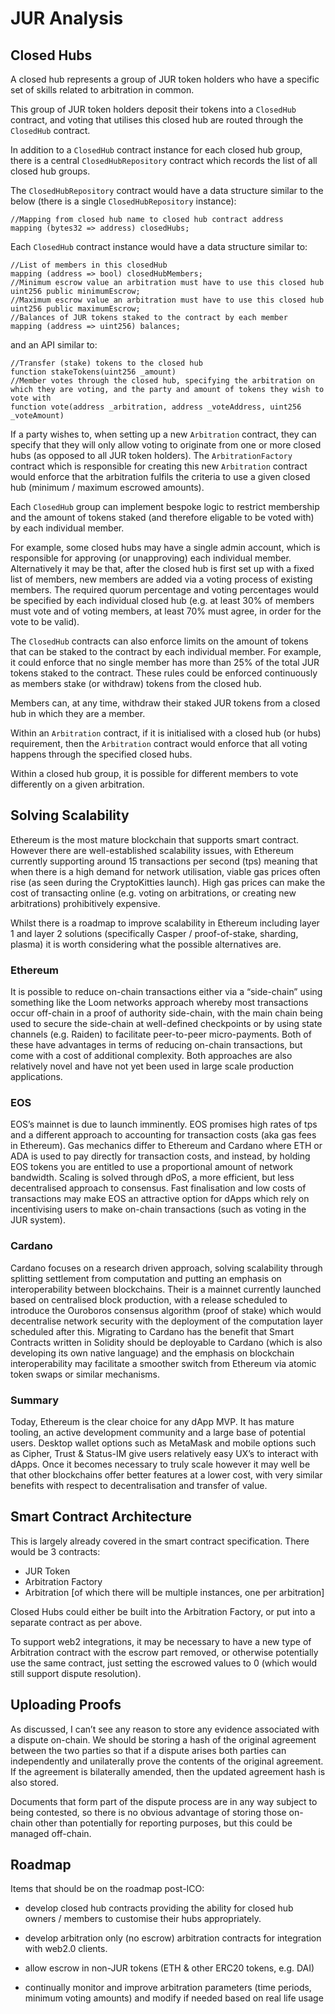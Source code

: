 # JUR Analysis

## Closed Hubs

A closed hub represents a group of JUR token holders who have a specific set of skills related to arbitration in common.

This group of JUR token holders deposit their tokens into a `ClosedHub` contract, and voting that utilises this closed hub are routed through the `ClosedHub` contract.

In addition to a `ClosedHub` contract instance for each closed hub group, there is a central `ClosedHubRepository` contract which records the list of all closed hub groups.

The `ClosedHubRepository` contract would have a data structure similar to the below (there is a single `ClosedHubRepository` instance):  
```
//Mapping from closed hub name to closed hub contract address
mapping (bytes32 => address) closedHubs;
```

Each `ClosedHub` contract instance would have a data structure similar to:  
```
//List of members in this closedHub
mapping (address => bool) closedHubMembers;
//Minimum escrow value an arbitration must have to use this closed hub
uint256 public minimumEscrow;
//Maximum escrow value an arbitration must have to use this closed hub
uint256 public maximumEscrow;
//Balances of JUR tokens staked to the contract by each member
mapping (address => uint256) balances;
```
and an API similar to:  
```
//Transfer (stake) tokens to the closed hub
function stakeTokens(uint256 _amount)
//Member votes through the closed hub, specifying the arbitration on which they are voting, and the party and amount of tokens they wish to vote with
function vote(address _arbitration, address _voteAddress, uint256 _voteAmount)
```

If a party wishes to, when setting up a new `Arbitration` contract, they can specify that they will only allow voting to originate from one or more closed hubs (as opposed to all JUR token holders). The `ArbitrationFactory` contract which is responsible for creating this new `Arbitration` contract would enforce that the arbitration fulfils the criteria to use a given closed hub (minimum / maximum escrowed amounts).

Each `ClosedHub` group can implement bespoke logic to restrict membership and the amount of tokens staked (and therefore eligable to be voted with) by each individual member.

For example, some closed hubs may have a single admin account, which is responsible for approving (or unapproving) each individual member. Alternatively it may be that, after the closed hub is first set up with a fixed list of members, new members are added via a voting process of existing members. The required quorum percentage and voting percentages would be specified by each individual closed hub (e.g. at least 30% of members must vote and of voting members, at least 70% must agree, in order for the vote to be valid).

The `ClosedHub` contracts can also enforce limits on the amount of tokens that can be staked to the contract by each individual member. For example, it could enforce that no single member has more than 25% of the total JUR tokens staked to the contract. These rules could be enforced continuously as members stake (or withdraw) tokens from the closed hub.

Members can, at any time, withdraw their staked JUR tokens from a closed hub in which they are a member.

Within an `Arbitration` contract, if it is initialised with a closed hub (or hubs) requirement, then the `Arbitration` contract would enforce that all voting happens through the specified closed hubs.

Within a closed hub group, it is possible for different members to vote differently on a given arbitration.

## Solving Scalability

Ethereum is the most mature blockchain that supports smart contract. However there are well-established scalability issues, with Ethereum currently supporting around 15 transactions per second (tps) meaning that when there is a high demand for network utilisation, viable gas prices often rise (as seen during the CryptoKitties launch). High gas prices can make the cost of transacting online (e.g. voting on arbitrations, or creating new arbitrations) prohibitively expensive.

Whilst there is a roadmap to improve scalability in Ethereum including layer 1 and layer 2 solutions (specifically Casper / proof-of-stake, sharding, plasma) it is worth considering what the possible alternatives are.

### Ethereum

It is possible to reduce on-chain transactions either via a “side-chain” using something like the Loom networks approach whereby most transactions occur off-chain in a proof of authority side-chain, with the main chain being used to secure the side-chain at well-defined checkpoints or by using state channels (e.g. Raiden) to facilitate peer-to-peer micro-payments. Both of these have advantages in terms of reducing on-chain transactions, but come with a cost of additional complexity. Both approaches are also relatively novel and have not yet been used in large scale production applications.

### EOS

EOS’s mainnet is due to launch imminently. EOS promises high rates of tps and a different approach to accounting for transaction costs (aka gas fees in Ethereum). Gas mechanics differ to Ethereum and Cardano where ETH or ADA is used to pay directly for transaction costs, and instead, by holding EOS tokens you are entitled to use a proportional amount of network bandwidth. Scaling is solved through dPoS, a more efficient, but less decentralised approach to consensus. Fast finalisation and low costs of transactions may make EOS an attractive option for dApps which rely on incentivising users to make on-chain transactions (such as voting in the JUR system).

### Cardano

Cardano focuses on a research driven approach, solving scalability through splitting settlement from computation and putting an emphasis on interoperability between blockchains. Their is a mainnet currently launched based on centralised block production, with a release scheduled to introduce the Ouroboros consensus algorithm (proof of stake) which would decentralise network security with the deployment of the computation layer scheduled after this. Migrating to Cardano has the benefit that Smart Contracts written in Solidity should be deployable to Cardano (which is also developing its own native language) and the emphasis on blockchain interoperability may facilitate a smoother switch from Ethereum via atomic token swaps or similar mechanisms.

### Summary

Today, Ethereum is the clear choice for any dApp MVP. It has mature tooling, an active development community and a large base of potential users. Desktop wallet options such as MetaMask and mobile options such as Cipher, Trust & Status-IM give users relatively easy UX’s to interact with dApps. Once it becomes necessary to truly scale however it may well be that other blockchains offer better features at a lower cost, with very similar benefits with respect to decentralisation and transfer of value.

## Smart Contract Architecture

This is largely already covered in the smart contract specification. There would be 3 contracts:  

  - JUR Token  
  - Arbitration Factory  
  - Arbitration [of which there will be multiple instances, one per arbitration]  

Closed Hubs could either be built into the Arbitration Factory, or put into a separate contract as per above.

To support web2 integrations, it may be necessary to have a new type of Arbitration contract with the escrow part removed, or otherwise potentially use the same contract, just setting the escrowed values to 0 (which would still support dispute resolution).

## Uploading Proofs

As discussed, I can’t see any reason to store any evidence associated with a dispute on-chain. We should be storing a hash of the original agreement between the two parties so that if a dispute arises both parties can independently and unilaterally prove the contents of the original agreement. If the agreement is bilaterally amended, then the updated agreement hash is also stored.

Documents that form part of the dispute process are in any way subject to being contested, so there is no obvious advantage of storing those on-chain other than potentially for reporting purposes, but this could be managed off-chain.

## Roadmap

Items that should be on the roadmap post-ICO:

  - develop closed hub contracts providing the ability for closed hub owners / members to customise their hubs appropriately.

  - develop arbitration only (no escrow) arbitration contracts for integration with web2.0 clients.

  - allow escrow in non-JUR tokens (ETH & other ERC20 tokens, e.g. DAI)

  - continually monitor and improve arbitration parameters (time periods, minimum voting amounts) and modify if needed based on real life usage
